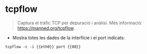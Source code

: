 # tcpflow

> Captura el tràfic TCP per depuració i anàlisi.
> Més informació: <https://manned.org/tcpflow>.

- Mostra totes les dades de la interfície i el port indicats:

`tcpflow -c -i {{eth0}} port {{80}}`
